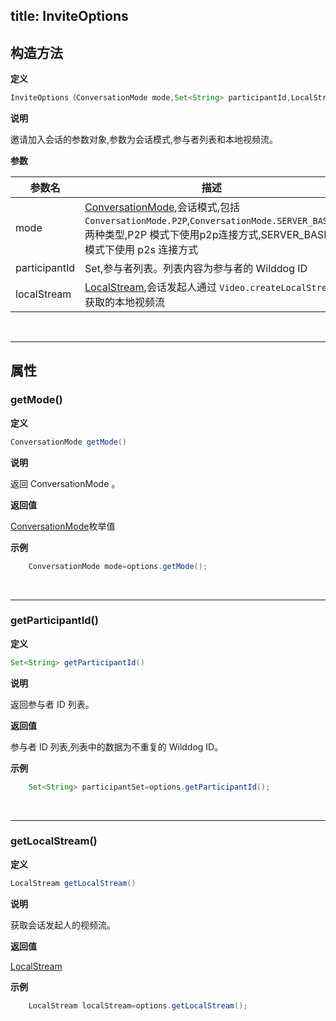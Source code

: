 title: InviteOptions
---

## 构造方法

**定义**   

```java
InviteOptions（ConversationMode mode,Set<String> participantId,LocalStream localStream）
```

**说明**

邀请加入会话的参数对象,参数为会话模式,参与者列表和本地视频流。

**参数**

| 参数名 | 描述 |
|---|---|
|mode|[ConversationMode](/api/video/android/conversation-mode.html),会话模式,包括 `ConversationMode.P2P`,`ConversationMode.SERVER_BASED` 两种类型,P2P 模式下使用p2p连接方式,SERVER_BASED 模式下使用 p2s 连接方式|
|participantId|Set<String>,参与者列表。列表内容为参与者的 Wilddog ID|
|localStream|[LocalStream](/api/video/android/local-stream.html),会话发起人通过 `Video.createLocalStream` 获取的本地视频流|

</br>

---

## 属性

### getMode()

**定义**   

```java
ConversationMode getMode()
```

**说明**

返回 ConversationMode 。

**返回值**

[ConversationMode](/api/video/android/conversation-mode.html)枚举值

**示例**

```java
	ConversationMode mode=options.getMode();
```

</br>

---

### getParticipantId()

**定义**   

```java
Set<String> getParticipantId()
```

**说明**

返回参与者 ID 列表。

**返回值**

参与者 ID 列表,列表中的数据为不重复的 Wilddog ID。

**示例**

```java
	Set<String> participantSet=options.getParticipantId();
```

</br>

---

### getLocalStream()

**定义**   

```java
LocalStream getLocalStream()
```

**说明**

获取会话发起人的视频流。

**返回值**

[LocalStream](/api/video/android/local-stream.html)

**示例**

```java
	LocalStream localStream=options.getLocalStream();
```
